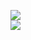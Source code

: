 [![](https://img.shields.io/badge/Made%20With-Github%20Spray-lightgrey.svg?style=for-the-badge&logo=github)](https://github.com/Annihil/github-spray#10807)  
[![](https://i.imgur.com/2DrTn0Z.gif)](https://github.com/Annihil/github-spray)